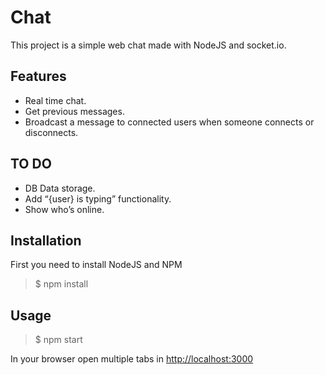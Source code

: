 # Chat

This project is a simple web chat made with NodeJS and socket.io.

## Features

* Real time chat.
* Get previous messages.
* Broadcast a message to connected users when someone connects or disconnects.

## TO DO

* DB Data storage.
* Add “{user} is typing” functionality.
* Show who’s online.

## Installation

First you need to install NodeJS and NPM

> $ npm install

## Usage

> $ npm start

In your browser open multiple tabs in [http://localhost:3000](http://localhost:3000)
